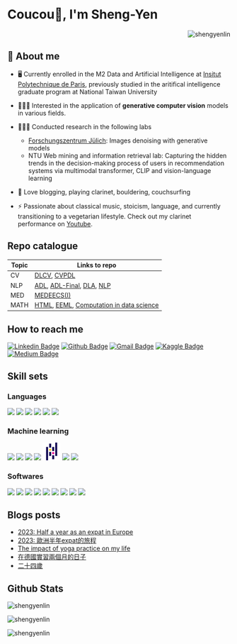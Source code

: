 <h1 align="left">Coucou👋, I'm Sheng-Yen</h1>

<p align="right"> <img src="https://komarev.com/ghpvc/?username=shengyenlin&label=Profile%20views&color=0e75b6&style=flat" alt="shengyenlin" /> </p>

## :book: About me

- 🖥 Currently enrolled in the M2 Data and Artificial Intelligence at [Insitut Polytechnique de Paris](https://www.ip-paris.fr/), previously studied in the aritifical intelligence graduate program at National Taiwan University
- 🧑🏼‍💻 Interested in the application of **generative computer vision** models in various fields.

- 🧑🏼‍🔬 Conducted research in the following labs
    - [Forschungszentrum Jülich](https://www.fz-juelich.de/de): Images denoising with generative models
    - NTU Web mining and information retrieval lab: Capturing the hidden trends in the decision-making process of users in recommendation systems via multimodal transformer, CLIP and vision-language learning


- 💫 Love blogging, playing clarinet, bouldering, couchsurfing 

- ⚡ Passionate about classical music, stoicism, language, and currently transitioning to a vegetarian lifestyle. Check out my clarinet performance on [Youtube](https://www.youtube.com/playlist?list=PLhyJ8UTuqvF6Imd5iRL9TFxVs2-0tzpxE).

<left>

## Repo catalogue
|       Topic          | Links to repo |
|---|---|
|       CV          |  [DLCV](https://github.com/shengyenlin/Deep-learning-computer-vision-2022-Fall), [CVPDL](https://github.com/shengyenlin/Computer-vision-practice-with-deep-learning-2023-Spring) |  
|       NLP          | [ADL](https://github.com/shengyenlin/Advanced-deep-learning-natural-language-processing-2022-Fall), [ADL-Final](https://github.com/shengyenlin/Advanced-deep-learning-final-project-2022-Fall), [DLA](https://github.com/shengyenlin/Deep-learning-application-NLP-2021-Fall), [NLP](https://github.com/shengyenlin/Natural-Language-Processing-2023-Spring)  |  
|       MED          |  [MEDEECS(I)](https://github.com/shengyenlin/MEDEECS-I-2022-Fall) | 
|       MATH         |  [HTML](https://github.com/shengyenlin/Machine-Learning-HTML-2021-Fall), [EEML](https://github.com/shengyenlin/Machine-Learning-EEML-2021-Fall), [Computation in data science](https://github.com/shengyenlin/Computation-In-Data-Science-2021-Fall) | 
</left>

## How to reach me

[![Linkedin Badge](https://img.shields.io/badge/-shangyenglin-0072b1?style=flat&logo=Linkedin&logoColor=white&link=https://www.linkedin.com/in/shangyenglin/)](https://www.linkedin.com/in/shangyenglin/) 
[![Github Badge](https://img.shields.io/badge/-shengyenlin-grey?style=flat&logo=github&logoColor=white&link=https://github.com/shengyenlin/)](https://www.github.com/shengyenlin/) 
[![Gmail Badge](https://img.shields.io/badge/-shengyenlin0501@gmail.com-c14438?style=flat&logo=Gmail&logoColor=white&link=mailto:shengyenlin0501@gmail.com)](mailto:shengyenlin0501@gmail.com) [![Kaggle Badge](https://img.shields.io/badge/kaggle-%2344BAE8.svg?&style=for-the-badge&logo=kaggle&logoColor=white)](https://www.kaggle.com/martinshengyenlin)
[![Medium Badge](https://img.shields.io/badge/medium-%23292929.svg?&style=for-the-badge&logo=medium&logoColor=white)](https://medium.com/martins-blog)

## Skill sets  

### Languages
<code><img height="40" src="https://profilinator.rishav.dev/skills-assets/c-original.svg"></code>
<code><img height="40" src="https://profilinator.rishav.dev/skills-assets/cplusplus-original.svg"></code>
<code><img height="40" src="https://profilinator.rishav.dev/skills-assets/python-original.svg"></code>
<code><img height="40" src="https://profilinator.rishav.dev/skills-assets/r.svg"></code>
<code><img height="40" src="https://profilinator.rishav.dev/skills-assets/mysql-original-wordmark.svg"></code>
<code><img height="40" src="https://profilinator.rishav.dev/skills-assets/postgresql-original-wordmark.svg"></code>

### Machine learning

<code><img height="40" src="https://profilinator.rishav.dev/skills-assets/opencv-icon.svg"></code>
<code><img height="40" src="https://profilinator.rishav.dev/skills-assets/keras.png"></code>
<code><img height="40" src="https://profilinator.rishav.dev/skills-assets/tensorflow-icon.svg"></code>
<code><img height="40" src="https://profilinator.rishav.dev/skills-assets/pytorch-icon.svg"></code>
<code><img height="40" src="https://raw.githubusercontent.com/devicons/devicon/2ae2a900d2f041da66e950e4d48052658d850630/icons/pandas/pandas-original.svg"></code>
<code><img height="40" src="https://upload.wikimedia.org/wikipedia/commons/0/05/Scikit_learn_logo_small.svg"></code>
<code><img height="40" src="https://seaborn.pydata.org/_images/logo-mark-lightbg.svg"></code>

### Softwares

<code><img height="40" src="https://profilinator.rishav.dev/skills-assets/microsoft_azure-icon.svg"></code>
<code><img height="40" src="https://profilinator.rishav.dev/skills-assets/linux-original.svg"></code>
<code><img height="40" src="https://profilinator.rishav.dev/skills-assets/docker-original-wordmark.svg"></code>
<code><img height="40" src="https://profilinator.rishav.dev/skills-assets/google_cloud-icon.svg"></code>
<code><img height="40" src="https://profilinator.rishav.dev/skills-assets/apache_hadoop-icon.svg"></code>
<code><img height="40" src="https://profilinator.rishav.dev/skills-assets/amazonwebservices-original-wordmark.svg"></code>
<code><img height="40" src="https://profilinator.rishav.dev/skills-assets/git-scm-icon.svg"></code>
<code><img height="40" src="https://profilinator.rishav.dev/skills-assets/powershell.png"></code>
<code><img height="40" src="https://profilinator.rishav.dev/skills-assets/gnu_bash-icon.svg"></code>

## Blogs posts
<!-- BLOG-POST-LIST:START -->
- [2023: Half a year as an expat in Europe](https://medium.com/martins-blog/2023-half-a-year-as-an-expat-in-europe-c843a7cb886c?source=rss-21598c897135------2)
- [2023: 歐洲半年expat的旅程](https://medium.com/martins-blog/2023-%E6%AD%90%E6%B4%B2%E5%8D%8A%E5%B9%B4expat%E7%9A%84%E6%97%85%E7%A8%8B-fbd69c74b657?source=rss-21598c897135------2)
- [The impact of yoga practice on my life](https://medium.com/martins-blog/the-impact-of-yoga-practice-on-my-life-6569459b0003?source=rss-21598c897135------2)
- [在德國實習兩個月的日子](https://medium.com/martins-blog/%E5%9C%A8%E5%BE%B7%E5%9C%8B%E5%AF%A6%E7%BF%92%E5%85%A9%E5%80%8B%E6%9C%88%E7%9A%84%E6%97%A5%E5%AD%90-84521a5e6635?source=rss-21598c897135------2)
- [二十四歲](https://medium.com/martins-blog/%E4%BA%8C%E5%8D%81%E5%9B%9B%E6%AD%B2-7492f5d636d3?source=rss-21598c897135------2)
<!-- BLOG-POST-LIST:END -->

## Github Stats
<p><img src="https://github-readme-stats.vercel.app/api/top-langs?username=shengyenlin&show_icons=true&locale=en&layout=compact" alt="shengyenlin" />

<p><img src="https://github-readme-stats.vercel.app/api?username=shengyenlin&show_icons=true&locale=en" alt="shengyenlin"/>

<p><img src="https://github-readme-streak-stats.herokuapp.com/?user=shengyenlin&" alt="shengyenlin"/>

